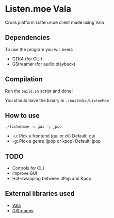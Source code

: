 # Listen.moe Vala
Cross platform Listen.moe client made using Vala

## Dependencies
To use the program you will need:
* GTK4 (for GUI)
* GStreamer (for audio playback)

## Compilation
Run the `build.sh` script and done!

You should have the binary in `./builddir/ListenMoe`

## How to use
```bash
./listenmoe -u gui -g jpop
```
* -u: Pick a frontend (gui or cli) Default: gui
* -g: Pick a genre (jpop or kpop) Default: jpop

## TODO
* Controls for CLI
* Improve GUI
* Hot-swapping between JPop and Kpop

## External libraries used
* [Vala](https://vala.dev)
* [GStreamer](https://gstreamer.freedesktop.org)
